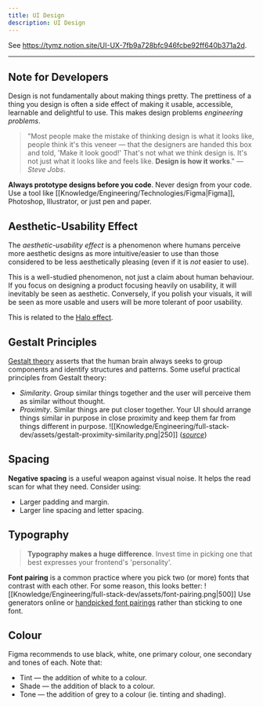 ```yaml
---
title: UI Design
description: UI Design
---
```


See https://tymz.notion.site/UI-UX-7fb9a728bfc946fcbe92ff640b371a2d.

---
## Note for Developers
Design is not fundamentally about making things pretty. The prettiness of a thing you design is often a side effect of making it usable, accessible, learnable and delightful to use. This makes design problems *engineering problems*.
> "Most people make the mistake of thinking design is what it looks like, people think it's this veneer — that the designers are handed this box and told, 'Make it look good!' That's not what we think design is. It's not just what it looks like and feels like. **Design is how it works**." — *Steve Jobs*.

**Always prototype designs before you code**. Never design from your code. Use a tool like [[Knowledge/Engineering/Technologies/Figma|Figma]], Photoshop, Illustrator, or just pen and paper.

## Aesthetic-Usability Effect
The *aesthetic-usability effect* is a phenomenon where humans perceive more aesthetic designs as more intuitive/easier to use than those considered to be less aesthetically pleasing (even if it is *not* easier to use).

This is a well-studied phenomenon, not just a claim about human behaviour. If you focus on designing a product focusing heavily on usability, it will inevitably be seen as aesthetic. Conversely, if you polish your visuals, it will be seen as more usable and users will be more tolerant of poor usability.

This is related to the [Halo effect](https://en.wikipedia.org/wiki/Halo_effect).

## Gestalt Principles
[Gestalt theory](https://en.wikipedia.org/wiki/Gestalt_psychology) asserts that the human brain always seeks to group components and identify structures and patterns. Some useful practical principles from Gestalt theory:
- *Similarity*. Group similar things together and the user will perceive them as similar without thought.
- *Proximity*. Similar things are put closer together. Your UI should arrange things similar in purpose in close proximity and keep them far from things different in purpose.
![[Knowledge/Engineering/full-stack-dev/assets/gestalt-proximity-similarity.png|250]]
(*[source](https://jackwestin.com/resources/mcat-content/perception/gestalt-principles)*)

## Spacing
**Negative spacing** is a useful weapon against visual noise. It helps the read scan for what they need. Consider using:
- Larger padding and margin.
- Larger line spacing and letter spacing.

## Typography
> **Typography makes a huge difference**. Invest time in picking one that best expresses your frontend's 'personality'.

**Font pairing** is a common practice where you pick two (or more) fonts that contrast with each other. For some reason, this looks better:
![[Knowledge/Engineering/full-stack-dev/assets/font-pairing.png|500]]
Use generators online or [handpicked font pairings](https://www.fontpair.co/) rather than sticking to one font.

## Colour
Figma recommends to use black, white, one primary colour, one secondary and tones of each. Note that:
- Tint — the addition of white to a colour.
- Shade — the addition of black to a colour.
- Tone — the addition of grey to a colour (ie. tinting and shading).

